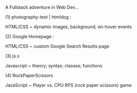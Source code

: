 A Fullstack adventure in Web Dev... 


(1) photography-test | htmldog : 

HTML/CSS ~ dynamic images, background; on-hover events



(2) Google Homepage : 

HTML/CSS ~ custom Google Search Results page


(3) js.x

Javascript ~ theory; syntax; classes; functions


(4) RockPaperScissors

JavaScript ~ Player vs. CPU RPS (rock paper scissors) game 

